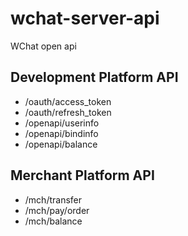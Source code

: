 # wchat-server-api
WChat open api

## Development Platform API
* /oauth/access_token
* /oauth/refresh_token
* /openapi/userinfo
* /openapi/bindinfo
* /openapi/balance

## Merchant Platform API
* /mch/transfer
* /mch/pay/order
* /mch/balance



